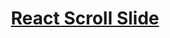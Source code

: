
<h1 align="center">
	<a href="https://www.npmjs.com/package/@mefaba/react-scroll-slide">React Scroll Slide</a>
</h1>
